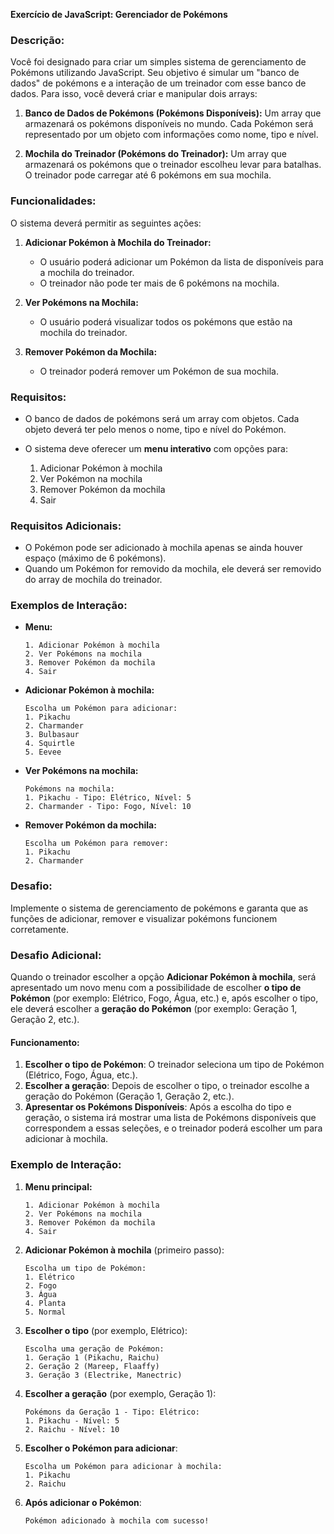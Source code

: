 **Exercício de JavaScript: Gerenciador de Pokémons**

### Descrição:
Você foi designado para criar um simples sistema de gerenciamento de Pokémons utilizando JavaScript. Seu objetivo é simular um "banco de dados" de pokémons e a interação de um treinador com esse banco de dados. Para isso, você deverá criar e manipular dois arrays:

1. **Banco de Dados de Pokémons (Pokémons Disponíveis):** Um array que armazenará os pokémons disponíveis no mundo. Cada Pokémon será representado por um objeto com informações como nome, tipo e nível.

2. **Mochila do Treinador (Pokémons do Treinador):** Um array que armazenará os pokémons que o treinador escolheu levar para batalhas. O treinador pode carregar até 6 pokémons em sua mochila.

### Funcionalidades:

O sistema deverá permitir as seguintes ações:

1. **Adicionar Pokémon à Mochila do Treinador:**
   - O usuário poderá adicionar um Pokémon da lista de disponíveis para a mochila do treinador.
   - O treinador não pode ter mais de 6 pokémons na mochila.

2. **Ver Pokémons na Mochila:**
   - O usuário poderá visualizar todos os pokémons que estão na mochila do treinador.

3. **Remover Pokémon da Mochila:**
   - O treinador poderá remover um Pokémon de sua mochila.

### Requisitos:
- O banco de dados de pokémons será um array com objetos. Cada objeto deverá ter pelo menos o nome, tipo e nível do Pokémon.

- O sistema deve oferecer um **menu interativo** com opções para:
  1. Adicionar Pokémon à mochila
  2. Ver Pokémon na mochila
  3. Remover Pokémon da mochila
  4. Sair

### Requisitos Adicionais:
- O Pokémon pode ser adicionado à mochila apenas se ainda houver espaço (máximo de 6 pokémons).
- Quando um Pokémon for removido da mochila, ele deverá ser removido do array de mochila do treinador.

### Exemplos de Interação:

- **Menu:**
  ```text
  1. Adicionar Pokémon à mochila
  2. Ver Pokémons na mochila
  3. Remover Pokémon da mochila
  4. Sair
  ```

- **Adicionar Pokémon à mochila:**
  ```text
  Escolha um Pokémon para adicionar:
  1. Pikachu
  2. Charmander
  3. Bulbasaur
  4. Squirtle
  5. Eevee
  ```

- **Ver Pokémons na mochila:**
  ```text
  Pokémons na mochila:
  1. Pikachu - Tipo: Elétrico, Nível: 5
  2. Charmander - Tipo: Fogo, Nível: 10
  ```

- **Remover Pokémon da mochila:**
  ```text
  Escolha um Pokémon para remover:
  1. Pikachu
  2. Charmander
  ```

### Desafio:
Implemente o sistema de gerenciamento de pokémons e garanta que as funções de adicionar, remover e visualizar pokémons funcionem corretamente. 



### Desafio Adicional:

Quando o treinador escolher a opção **Adicionar Pokémon à mochila**, será apresentado um novo menu com a possibilidade de escolher **o tipo de Pokémon** (por exemplo: Elétrico, Fogo, Água, etc.) e, após escolher o tipo, ele deverá escolher a **geração do Pokémon** (por exemplo: Geração 1, Geração 2, etc.).

#### Funcionamento:

1. **Escolher o tipo de Pokémon**: O treinador seleciona um tipo de Pokémon (Elétrico, Fogo, Água, etc.).
2. **Escolher a geração**: Depois de escolher o tipo, o treinador escolhe a geração do Pokémon (Geração 1, Geração 2, etc.).
3. **Apresentar os Pokémons Disponíveis**: Após a escolha do tipo e geração, o sistema irá mostrar uma lista de Pokémons disponíveis que correspondem a essas seleções, e o treinador poderá escolher um para adicionar à mochila.

### Exemplo de Interação:

1. **Menu principal:**
   ```text
   1. Adicionar Pokémon à mochila
   2. Ver Pokémons na mochila
   3. Remover Pokémon da mochila
   4. Sair
   ```

2. **Adicionar Pokémon à mochila** (primeiro passo):
   ```text
   Escolha um tipo de Pokémon:
   1. Elétrico
   2. Fogo
   3. Água
   4. Planta
   5. Normal
   ```

3. **Escolher o tipo** (por exemplo, Elétrico):
   ```text
   Escolha uma geração de Pokémon:
   1. Geração 1 (Pikachu, Raichu)
   2. Geração 2 (Mareep, Flaaffy)
   3. Geração 3 (Electrike, Manectric)
   ```

4. **Escolher a geração** (por exemplo, Geração 1):
   ```text
   Pokémons da Geração 1 - Tipo: Elétrico:
   1. Pikachu - Nível: 5
   2. Raichu - Nível: 10
   ```

5. **Escolher o Pokémon para adicionar**:
   ```text
   Escolha um Pokémon para adicionar à mochila:
   1. Pikachu
   2. Raichu
   ```

6. **Após adicionar o Pokémon**:
   ```text
   Pokémon adicionado à mochila com sucesso!
   ```






